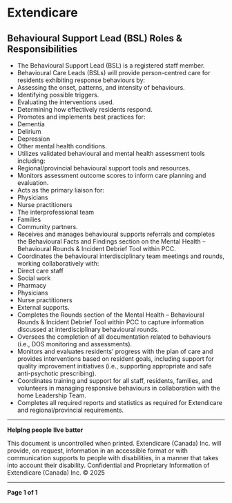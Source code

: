 # Extendicare

## Behavioural Support Lead (BSL) Roles & Responsibilities

- The Behavioural Support Lead (BSL) is a registered staff member.
- Behavioural Care Leads (BSLs) will provide person-centred care for residents exhibiting response behaviours by:
- Assessing the onset, patterns, and intensity of behaviours.
- Identifying possible triggers.
- Evaluating the interventions used.
- Determining how effectively residents respond.
- Promotes and implements best practices for:
- Dementia
- Delirium
- Depression
- Other mental health conditions.
- Utilizes validated behavioural and mental health assessment tools including:
- Regional/provincial behavioural support tools and resources.
- Monitors assessment outcome scores to inform care planning and evaluation.
- Acts as the primary liaison for:
- Physicians
- Nurse practitioners
- The interprofessional team
- Families
- Community partners.
- Receives and manages behavioural supports referrals and completes the Behavioural Facts and Findings section on the Mental Health – Behavioural Rounds & Incident Debrief Tool within PCC.
- Coordinates the behavioural interdisciplinary team meetings and rounds, working collaboratively with:
- Direct care staff
- Social work
- Pharmacy
- Physicians
- Nurse practitioners
- External supports.
- Completes the Rounds section of the Mental Health – Behavioural Rounds & Incident Debrief Tool within PCC to capture information discussed at interdisciplinary behavioural rounds.
- Oversees the completion of all documentation related to behaviours (i.e., DOS monitoring and assessments).
- Monitors and evaluates residents’ progress with the plan of care and provides interventions based on resident goals, including support for quality improvement initiatives (i.e., supporting appropriate and safe anti-psychotic prescribing).
- Coordinates training and support for all staff, residents, families, and volunteers in managing responsive behaviours in collaboration with the home Leadership Team.
- Completes all required reports and statistics as required for Extendicare and regional/provincial requirements.

----

**Helplng people**
**Ilve batter**

This document is uncontrolled when printed.
Extendicare (Canada) Inc. will provide, on request, information in an accessible format or with communication supports to people with disabilities, in a manner that takes into account their disability. Confidential and Proprietary Information of Extendicare (Canada) Inc. © 2025

----

**Page 1 of 1**
